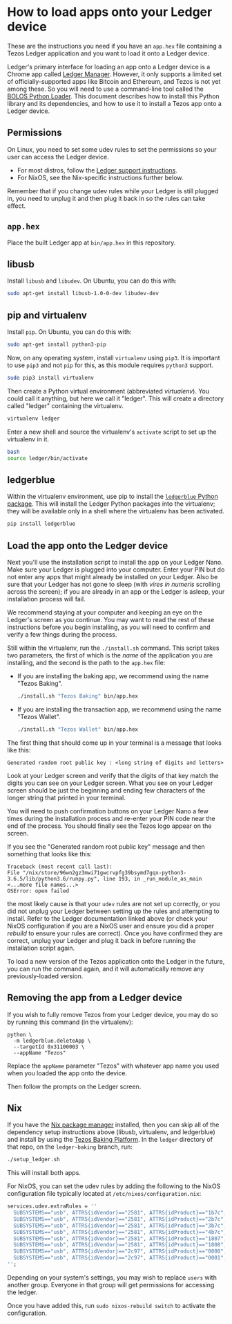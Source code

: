# How to load apps onto your Ledger device

These are the instructions you need if you have an `app.hex` file containing a
Tezos Ledger application and you want to load it onto a Ledger device.

Ledger's primary interface for loading an app onto a Ledger device is a Chrome
app called [Ledger Manager][ledger-manager]. However, it only supports a limited
set of officially-supported apps like Bitcoin and Ethereum, and Tezos is not yet
among these. So you will need to use a command-line tool called the [BOLOS
Python Loader][bolos-python-loader]. This document describes how to install this
Python library and its dependencies, and how to use it to install a Tezos app
onto a Ledger device.

## Permissions

On Linux, you need to set some udev rules to set the permissions so your user
can access the Ledger device.

* For most distros, follow the [Ledger support instructions][ledger-udev].
* For NixOS, see the Nix-specific instructions further below.

Remember that if you change udev rules while your Ledger is still plugged in,
you need to unplug it and then plug it back in so the rules can take effect.

## `app.hex`

Place the built Ledger app at `bin/app.hex` in this repository.

## libusb

Install `libusb` and `libudev`. On Ubuntu, you can do this with:

```bash
sudo apt-get install libusb-1.0-0-dev libudev-dev
```

## pip and virtualenv

Install `pip`. On Ubuntu, you can do this with:

```bash
sudo apt-get install python3-pip
```

Now, on any operating system, install `virtualenv` using `pip3`. It is important to use
`pip3` and not `pip` for this, as this module requires `python3` support.

```bash
sudo pip3 install virtualenv
```

Then create a Python virtual environment (abbreviated *virtualenv*). You could
call it anything, but here we call it "ledger". This will create a directory
called "ledger" containing the virtualenv.

```bash
virtualenv ledger
```

Enter a new shell and source the virtualenv's `activate` script to set up the
virtualenv in it.

```bash
bash
source ledger/bin/activate
```

## ledgerblue

Within the virtualenv environment, use pip to install the [`ledgerblue` Python
package][pypi-ledgerblue]. This will install the Ledger Python packages into the
virtualenv; they will be available only in a shell where the virtualenv has been
activated.

```bash
pip install ledgerblue
```

## Load the app onto the Ledger device

Next you'll use the installation script to install the app on your Ledger Nano.
Make sure your Ledger is plugged into your computer. Enter your PIN but do not
enter any apps that might already be installed on your Ledger. Also be sure that
your Ledger has not gone to sleep (with *vires in numeris* scrolling across the
screen); if you are already in an app or the Ledger is asleep, your installation
process will fail.

We recommend staying at your computer and keeping an eye on the Ledger's screen
as you continue. You may want to read the rest of these instructions before you
begin installing, as you will need to confirm and verify a few things during the
process.

Still within the virtualenv, run the `./install.sh` command. This script
takes two parameters, the first of which is the *name* of the application
you are installing, and the second is the path to the `app.hex` file:

* If you are installing the baking app, we recommend using the name "Tezos
  Baking".

  ```bash
  ./install.sh "Tezos Baking" bin/app.hex
  ```

* If you are installing the transaction app, we recommend using the name "Tezos
  Wallet".

  ```bash
  ./install.sh "Tezos Wallet" bin/app.hex
  ```

The first thing that should come up in your terminal is a message that looks
like this:

```
Generated random root public key : <long string of digits and letters>
```

Look at your Ledger screen and verify that the digits of that key match the
digits you can see on your Ledger screen. What you see on your Ledger screen
should be just the beginning and ending few characters of the longer string that
printed in your terminal.

You will need to push confirmation buttons on your Ledger Nano a few times
during the installation process and re-enter your PIN code near the end of the
process. You should finally see the Tezos logo appear on the screen.

If you see the "Generated random root public key" message and then something
that looks like this:

```
Traceback (most recent call last):
File "/nix/store/96wn2gz3mwi71gwcrvpfg39bsymd7gqx-python3-3.6.5/lib/python3.6/runpy.py", line 193, in _run_module_as_main
<...more file names...>
OSError: open failed
```

the most likely cause is that your `udev` rules are not set up correctly, or you
did not unplug your Ledger between setting up the rules and attempting to
install. Refer to the Ledger documentation linked above (or check your NixOS
configuration if you are a NixOS user and ensure you did a proper *rebuild* to
ensure your rules are correct). Once you have confirmed they are correct, unplug
your Ledger and plug it back in before running the installation script again.

To load a new version of the Tezos application onto the Ledger in the future,
you can run the command again, and it will automatically remove any
previously-loaded version.

## Removing the app from a Ledger device

If you wish to fully remove Tezos from your Ledger device, you may do so by
running this command (in the virtualenv):

```
python \
  -m ledgerblue.deleteApp \
  --targetId 0x31100003 \
  --appName "Tezos"
```

Replace the `appName` parameter "Tezos" with whatever app name you used when you
loaded the app onto the device.

Then follow the prompts on the Ledger screen.

## Nix

If you have the [Nix package manager][nix] installed, then you can skip all of
the dependency setup instructions above (libusb, virtualenv, and ledgerblue) and
install by using the [Tezos Baking Platform](https://gitlab.com/obsidian.systems/tezos-baking-platform).
In the `ledger` directory of that repo, on the `ledger-baking` branch, run:

```bash
./setup_ledger.sh
```

This will install both apps.

For NixOS, you can set the udev rules by adding the following to the NixOS
configuration file typically located at `/etc/nixos/configuration.nix`:

```nix
services.udev.extraRules = ''
  SUBSYSTEMS=="usb", ATTRS{idVendor}=="2581", ATTRS{idProduct}=="1b7c", MODE="0660", GROUP="users"
  SUBSYSTEMS=="usb", ATTRS{idVendor}=="2581", ATTRS{idProduct}=="2b7c", MODE="0660", GROUP="users"
  SUBSYSTEMS=="usb", ATTRS{idVendor}=="2581", ATTRS{idProduct}=="3b7c", MODE="0660", GROUP="users"
  SUBSYSTEMS=="usb", ATTRS{idVendor}=="2581", ATTRS{idProduct}=="4b7c", MODE="0660", GROUP="users"
  SUBSYSTEMS=="usb", ATTRS{idVendor}=="2581", ATTRS{idProduct}=="1807", MODE="0660", GROUP="users"
  SUBSYSTEMS=="usb", ATTRS{idVendor}=="2581", ATTRS{idProduct}=="1808", MODE="0660", GROUP="users"
  SUBSYSTEMS=="usb", ATTRS{idVendor}=="2c97", ATTRS{idProduct}=="0000", MODE="0660", GROUP="users"
  SUBSYSTEMS=="usb", ATTRS{idVendor}=="2c97", ATTRS{idProduct}=="0001", MODE="0660", GROUP="users"
'';
```

Depending on your system's settings, you may wish to replace `users` with another group. Everyone
in that group will get permissions for accessing the ledger.

Once you have added this, run `sudo nixos-rebuild switch` to activate the configuration.

  [ledger-udev]: https://support.ledgerwallet.com/hc/en-us/articles/115005165269
  [ledger-manager]: https://www.ledgerwallet.com/apps/manager
  [bolos-python-loader]: https://ledger.readthedocs.io/projects/blue-loader-python/en/0.1.16/index.html
  [pypi-ledgerblue]: https://pypi.org/project/ledgerblue/
  [nix]: https://nixos.org/nix/
